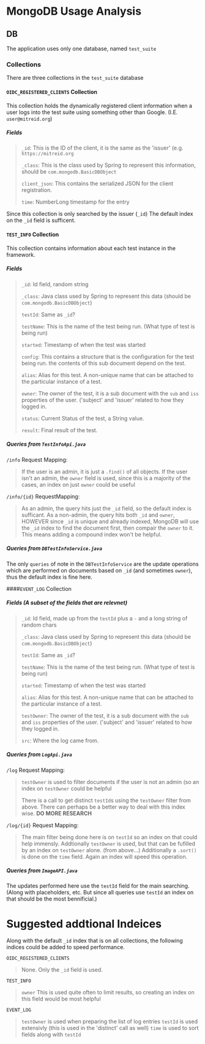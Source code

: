 # MongoDB Usage Analysis

## DB
The application uses only one database, named `test_suite`

### Collections
There are three collections in the `test_suite` database

#### `OIDC_REGISTERED_CLIENTS` Collection
This collection holds the dynamically registered client information when a user logs into the test suite using something other than Google. (I.E. `user@mitreid.org`)

##### Fields
> `_id`:  This is the ID of the client, it is the same as the 'issuer' (e.g. `https://mitreid.org`
> 
> `_class`: This is the class used by Spring to represent this information, should be `com.mongodb.BasicDBObject`
> 
> `client_json`: This contains the serialized JSON for the client registration.
> 
> `time`: NumberLong timestamp for the entry

Since this collection is only searched by the issuer (`_id`) The default index on the `_id` field is sufficent.

#### `TEST_INFO` Collection
This collection contains information about each test instance in the framework.

##### Fields
> `_id`: Id field, random string
> 
> `_class`: Java class used by Spring to represent this data (should be `com.mongodb.BasicDBObject`)
> 
> `testId`: Same as `_id`?
> 
> `testName`: This is the name of the test being run. (What type of test is being run) 
> 
> `started`: Timestamp of when the test was started
> 
> `config`: This contains a structure that is the configuration for the test being run. the contents of this sub document depend on the test.
> 
> `alias`: Alias for this test. A non-unique name that can be attached to the particular instance of a test.
> 
> `owner`: The owner of the test, it is a sub document with the `sub` and `iss` properties of the user. ('subject' and 'issuer' related to how they logged in.
> 
> `status`: Current Status of the test, a String value.
> 
> `result`: Final result of the test.

##### Queries from `TestInfoApi.java`
`/info` Request Mapping:
> If the user is an admin, it is just a `.find()` of all objects.
If the user isn't an admin, the `owner` field is used, since this is a majority of the cases, an index on just `owner` could be useful

`/info/{id}` RequestMapping:
> As an admin, the query hits just the `_id` field, so the default index is sufficant.
> As a non-admin, the query hits both `_id` and `owner`, HOWEVER since `_id` is unique and already indexed, MongoDB will use the `_id` index to find the document first, then compair the `owner` to it. This means adding a compound index won't be helpful. 

##### Queries from `DBTestInfoService.java`
The only `queries` of note in the `DBTestInfoService` are the update operations which are performed on documents based on `_id` (and sometimes `owner`), thus the default index is fine here.


####`EVENT_LOG` Collection

##### Fields (A subset of the fields that are relevnet)
> `_id`: Id field, made up from the `testId` plus a `-` and a long string of random chars
> 
> `_class`: Java class used by Spring to represent this data (should be `com.mongodb.BasicDBObject`)
> 
> `testId`: Same as `_id`?
> 
> `testName`: This is the name of the test being run. (What type of test is being run) 
> 
> `started`: Timestamp of when the test was started
> 
> `alias`: Alias for this test. A non-unique name that can be attached to the particular instance of a test.
> 
> `testOwner`: The owner of the test, it is a sub document with the `sub` and `iss` properties of the user. ('subject' and 'issuer' related to how they logged in.
> 
> `src`: Where the log came from.
> 

##### Queries from `LogApi.java`
`/log` Request Mapping:
> `testOwner` is used to filter documents if the user is not an admin (so an index on `testOwner` could be helpful
>
> There is a call to get distinct `testId`s using the `testOwner` filter from above. There can perhaps be a better way to deal with this index wise. **DO MORE RESEARCH**

`/log/{id}` Request Mapping:
> The main filter being done here is on `testId` so an index on that could help immensly. Addtionally `testOwner` is used, but that can be fufilled by an index on `testOwner` alone. (from above...)
> Additionally a `.sort()` is done on the `time` field. Again an index will speed this operation.

##### Queries from `ImageAPI.java`
The updates performed here use the `testId` field for the main searching. (Along with placeholders, etc. But since all queries use `testId` an index on that should be the most bennificial.)


# Suggested addtional Indeices
Along with the default `_id` index that is on all collections, the following indices could be added to speed performance.

`OIDC_REGISTERED_CLIENTS`
> None. Only the `_id` field is used.

`TEST_INFO` 
> `owner` This is used quite often to limit results, so creating an index on this field would be most helpful
 
`EVENT_LOG`
> `testOwner` is used when preparing the list of log entries
> `testId` is used extensivly (this is used in the 'distinct' call as well)
> `time` is used to sort fields along with `testId`
